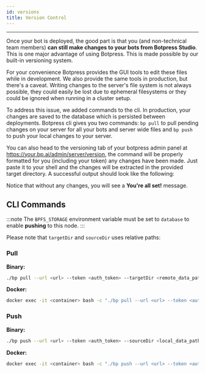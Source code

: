 ```yaml
---
id: versions
title: Version Control
---
```


-----------------

Once your bot is deployed, the good part is that you (and non-technical team members) **can still make changes to your bots from Botpress Studio**. This is one major advantage of using Botpress. This is made possible by our built-in versioning system.

For your convenience Botpress provides the GUI tools to edit these files while in development. We also provide the same tools in production, but there's a caveat. Writing changes to the server's file system is not always possible, they could easily be lost due to ephemeral filesystems or they could be ignored when running in a cluster setup.

To address this issue, we added commands to the cli. In production, your changes are saved to the database which is persisted between deployments. Botpress cli gives you two commands: `bp pull` to pull pending changes on your server for all your bots and server wide files and `bp push` to push your local changes to your server.

You can also head to the versioning tab of your botpress admin panel at https://your.bp.ai/admin/server/version, the command will be properly formatted for you (including your token) any changes have been made. Just paste it to your shell and the changes will be extracted in the provided target directory. A successful output should look like the following:

Notice that without any changes, you will see a **You're all set!** message.

## CLI Commands

:::note
The `BPFS_STORAGE` environment variable must be set to `database` to enable **pushing** to this node.
:::

Please note that `targetDir` and `sourceDir` uses relative paths:

### Pull

**Binary:**

```bash
./bp pull --url <url> --token <auth_token> --targetDir <remote_data_path>
```

**Docker:**

```bash
docker exec -it <container> bash -c "./bp pull --url <url> --token <auth_token> --targetDir <remote_data_path>"
```

### Push

**Binary:**

```bash
./bp push --url <url> --token <auth_token> --sourceDir <local_data_path>
```

**Docker:**

```bash
docker exec -it <container> bash -c "./bp push --url <url> --token <auth_token> --sourceDir <local_data_path>"
```
